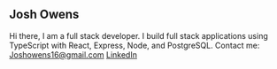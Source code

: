 ## Josh Owens
Hi there, I am a full stack developer. I build full stack applications using TypeScript with React, Express, Node, and PostgreSQL.
Contact me: 
Joshowens16@gmail.com
[LinkedIn](https://www.linkedin.com/in/joshowens97/)
<!--
**Joshowens16/Joshowens16** is a ✨ _special_ ✨ repository because its `README.md` (this file) appears on your GitHub profile.

Here are some ideas to get you started:

- 🔭 I’m currently working on ...
- 🌱 I’m currently learning ...
- 👯 I’m looking to collaborate on ...
- 🤔 I’m looking for help with ...
- 💬 Ask me about ...
- 📫 How to reach me: ...
- 😄 Pronouns: ...
- ⚡ Fun fact: ...
-->
